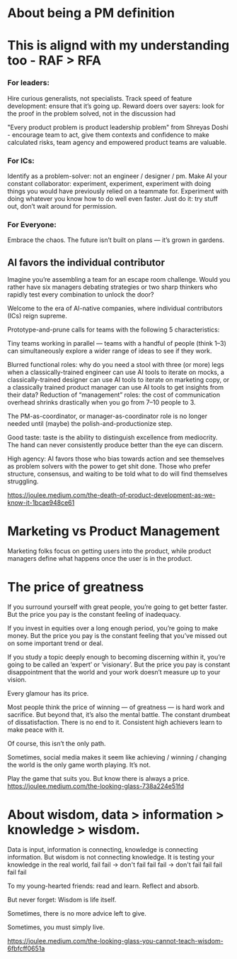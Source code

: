 # About being a PM definition

# This is alignd with my understanding too - RAF > RFA
### For leaders:

Hire curious generalists, not specialists.
Track speed of feature development: ensure that it’s going up.
Reward doers over sayers: look for the proof in the problem solved, not in the discussion had

"Every product problem is product leadership problem" from Shreyas Doshi - encourage team to act, give them contexts and confidence to make calculated risks, team agency and empowered product teams are valuable.

### For ICs:

Identify as a problem-solver: not an engineer / designer / pm.
Make AI your constant collaborator: experiment, experiment, experiment with doing things you would have previously relied on a teammate for. Experiment with doing whatever you know how to do well even faster.
Just do it: try stuff out, don’t wait around for permission.

### For Everyone:

Embrace the chaos. The future isn’t built on plans — it’s grown in gardens.

## AI favors the individual contributor

Imagine you’re assembling a team for an escape room challenge. Would you rather have six managers debating strategies or two sharp thinkers who rapidly test every combination to unlock the door?

Welcome to the era of AI-native companies, where individual contributors (ICs) reign supreme.

Prototype-and-prune calls for teams with the following 5 characteristics:

Tiny teams working in parallel — teams with a handful of people (think 1–3) can simultaneously explore a wider range of ideas to see if they work.

Blurred functional roles: why do you need a stool with three (or more) legs when a classically-trained engineer can use AI tools to iterate on mocks, a classically-trained designer can use AI tools to iterate on marketing copy, or a classically trained product manager can use AI tools to get insights from their data?
Reduction of “management” roles: the cost of communication overhead shrinks drastically when you go from 7–10 people to 3. 

The PM-as-coordinator, or manager-as-coordinator role is no longer needed until (maybe) the polish-and-productionize step.

Good taste: taste is the ability to distinguish excellence from mediocrity. The hand can never consistently produce better than the eye can discern.

High agency: AI favors those who bias towards action and see themselves as problem solvers with the power to get shit done. Those who prefer structure, consensus, and waiting to be told what to do will find themselves struggling.

https://joulee.medium.com/the-death-of-product-development-as-we-know-it-1bcae948ce61

# Marketing vs Product Management
Marketing folks focus on getting users into the product, while product managers define what happens
once the user is in the product.

# The price of greatness
If you surround yourself with great people, you’re going to get better faster. But the price you pay is the constant feeling of inadequacy.

If you invest in equities over a long enough period, you’re going to make money. But the price you pay is the constant feeling that you’ve missed out on some important trend or deal.

If you study a topic deeply enough to becoming discerning within it, you’re going to be called an ‘expert’ or ‘visionary’. But the price you pay is constant disappointment that the world and your work doesn’t measure up to your vision.

Every glamour has its price.

Most people think the price of winning — of greatness — is hard work and sacrifice. But beyond that, it’s also the mental battle. The constant drumbeat of dissatisfaction. There is no end to it. Consistent high achievers learn to make peace with it.

Of course, this isn’t the only path.

Sometimes, social media makes it seem like achieving / winning / changing the world is the only game worth playing. It’s not.

Play the game that suits you. But know there is always a price.
https://joulee.medium.com/the-looking-glass-738a224e51fd


# About wisdom, data > information > knowledge > wisdom.

Data is input, information is connecting, knowledge is connecting information. But wisdom is not connecting knowledge. It is testing your knowledge in the real world, fail fail -> don't fail fail fail -> don't fail fail fail fail fail 

To my young-hearted friends: read and learn. Reflect and absorb.

But never forget: Wisdom is life itself.

Sometimes, there is no more advice left to give.

Sometimes, you must simply live.

https://joulee.medium.com/the-looking-glass-you-cannot-teach-wisdom-6fbfcff0651a
